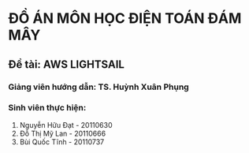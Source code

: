 # ĐỒ ÁN MÔN HỌC ĐIỆN TOÁN ĐÁM MÂY
## Đề tài: AWS LIGHTSAIL

### Giảng viên hướng dẫn: TS. Huỳnh Xuân Phụng
### Sinh viên thực hiện:
1. Nguyễn Hữu Đạt - 20110630
1. Đỗ Thị Mỹ Lan - 20110666
1. Bùi Quốc Tĩnh - 20110737
